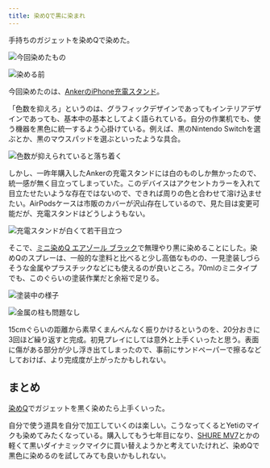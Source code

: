 ```yaml
---
title: 染めQで黒に染まれ
---
```

手持ちのガジェットを染めQで染めた。

![](https://lh3.googleusercontent.com/docs/AG8NV2Z61fI4txFmRz7OdLAbOkGBAHZ90XnFO-278iKPDAe_ksqYGNCclIk7a1eSBXD1y1VYfJF6DpVAnOQFerftNLHJsl9hG10ddbEiHmCtAFOUsczFO_CuHxa6WRCjyDWDwok9lnYUQlYvFbtC7I2FW_UQNeVawfhlKGkTaAlzkxlGeP5SduSVU9QTYHhXjFb9pCLLKgETHGzb9CruIzZwVYi3iRFGsTQRO5BWSHhCNvE8wEEzmLDSgbREKAK6bagm0S760Nev9EmKggAYae3lNcgaHy3GlLIVpiIhvkF3t-UXw90hEtOott98F1fvKbunFzZZ5WJiVc5Nf7iz-nDd6QSHa8qAOmW90bgZNQXRV1bTHfYLb1_3xHQyQAwwOAaGqH6OEYkNoiuYTSA2tlhCOwbbtadpqdVqJloG0K9IBLe1xj63dKFT1wW-Z65alCx4WbD-juPcIHzIqY2ktsG6vg1jDEIEo79eiBhT_YAmaHYqaNGRYZiAAEGSjgETZok0Gap9qSwLSXVrBsmB-E0ANml6cw-1OR9CtGQaf8600ESenCqjlMXyWR8fHi6z-2mf2JXZY7prqeaj5R0O619FEisfEfW4qTK09lMz2h2YcuparJXq9S8lPhCnCTXmUswdmI7229uWLX7bEopkMTomkjkarDsRNlIY4uuEX9CzgUTLs6ylBK1JZ9DBx1JqfumP-VRc1mFWLuI2zp-9WMSUeN-zCyFsCevyjss2oXInvp9JoU3bzQuJwd49L8We3JsSfoqtAPlSz9YpAw98EI5Su1mAZZWLpjeIXZZwPeorMRQsSfeoy4pSiaB-rgtlY6JsnvG2a0v155ZYVlfWrfr2EPyY8jXtWISzzwGG7krnWPKShjNrl9Jq28SujKTOotfrQqiIZ82NTIfJ8bW9IyTGckJn6ozcBl3K0KklfuDxjvPFd35KGdwbDGSHpei-OsEOXegRHPSYNiziF2WVDaxb24S69UOjCrFOWhHc2HL4DxN4GJnxk2BFZfPYT_P11RywyxReblJoTdVuKJX9k9cYkwTXoXquLPtjmqFko1o6IKw_4yGh_JM3JvQ4V01yHENKpfqbdWfI7_wZyf_WNpkzj73y8xqm0QUc8AJ4xh-Pq92mcliHgfyypHtKyiHAjXxKG_b0SjCYqtyt7FaX_T3rDWdXyVSkzYGrvIv09A9f-2UqoPZH2JqB9Z-tQjwJOcUi_XEKSZAI68SpIUoPD7IcDRRTPrQz-ZXtXAjLNywRoFroqW72 "今回染めたもの")

![](https://lh3.googleusercontent.com/docs/AG8NV2aQJFBV21DTWuOl9gteUnZEhtgQmNJqY42zHqYWfMCkZSbyUzDB8ccbPeil2LFLv-KkLpCv8rrXGtHhXac1AcdJyl_azozp02a9nLHwnG-grydccncZE0YBsQqTZvtA5MOw6cNc548lehYRk_7PUEmRKwG2ksjeOpE_6MT1G5vLGj42MmQgH5dGR-gW3b63G635TkW4w9nTQ18yGsrxG-1b557WNi5LG1pNSoM3Cj49IDnb3BQ6QlOVobz9SuH44kXCggUaNJt9uYW7DZBfCrwwU4h_hztrTqVuB68-SC_1gSA9hiCBInesi7mPIBnhsdyFon4AEsMBE5Jcc7ExgdyoMVf-DhIIIUQfUu9dVET8HKVE8-WCvYG2vtdGPNG-7VbYuT7CpKH11MOFwk6iE7BViwhnj7xX-7bmaeJ5USgTPTgRSV4NZgxpRf1zH2_vm2WfPrXrtDDstvIY7-G4uTUkln5yKvgx6rXf5NaxO-GQkqZWTD9lLFhBl9s6FLxiy3LUroxcXtmUxOvDGLeHqVWTP2AmV074ehZcCWzCNSTTj0EHUzaCzatU0OuP7NL0anbD7zz1LZhMaEdc4Gnb5gnxiEh4izReaaky9JPisftmZ7sRHkKPxFV-MY0akdsTSFpCZOfWW5sCdJoGSvEFT5rheXB1FW_S5mlI44x-uJ-MS2ZqE6eDfrOckckx0utFjZOWYQikqTvuPxIr2R0KYlHPEft6C-JwgYC_HCfa6_FvUnqDWXmfdCVTLlbG1AWKWpMuDrFM5SKX4JmoIE6QIhSpwbpsDyE_GN6tLW9tncKzJFK2gVHQOjrBpTI5kB-lYZr22mt324WfLIx3tcc_JWDC94zHzYqmusmxlFHdTEgueKTvRfQeuMPCYzB_bcxvhHbs6w6qSunILcl1FCDyED7juFYVnATZZ_L8IJLrpZaNbuxfJJfVu6PDQ-kJpv_2az5eRqI0K9vTOW5F4L6yHNNabbWr0Tu-zhHMiIO7EiFhu4Z6wUjRLYF5nb8KXVqG85_ZaIVHQqmzJoMC34vMvs6dcJEV-uGVamBY6UGJcNIKBKZMkWKbjQrnwjGIATYqPeMGt-W6eNolCPBoDmr5rDy6CqhqW4XWD9qLwhzYPePjXzUyXMEtUCT9LONfb2VAGOC2DJh_LN1AQ1GcMsqAelGt_ETIVMg2ZViboIi3UwlvDDFZGzwIqc6POHZ1gjVNF8Hlfi00KbaPw0546OJzvtTia4eOGcY1j4vKE6MZvLtxKdF5 "染める前")

今回染めたのは、[AnkerのiPhone充電スタンド](https://r7kamura.com/articles/2021-09-06-anker-iphone-stand)。

「色数を抑えろ」というのは、グラフィックデザインであってもインテリアデザインであっても、基本中の基本としてよく語られている。自分の作業机でも、使う機器を黒色に統一するよう心掛けている。例えば、黒のNintendo Switchを選ぶとか、黒のマウスパッドを選ぶといったような具合。

![](https://lh3.googleusercontent.com/docs/AG8NV2a2x0ovZ7FnzNcjDBflm_78CmPqRoJMaaekN01wMD4f_j13zUZemdjOtDpjiSjBusG3t8avlXHaANs-fxcEXau5dcYRpU2ROoOQzHKw45YdpHonHKdUnQ_xAwIUKzf_jO_5nKGWiDg0LUX6XO3qT8EP6KN3ClajbJ7inLOmz-4KFgNYMbsxM-pfuHpBB944e2h3FGkiNkzk5toCIXG9KbhKLgtIKwytuaCwgvxATiFNYt6afbxJifLq6TibiLXz9h8SUlmdge-_v2WuB_3sIfRIJhDJkxWNoY5O-tD3jkMXYEyeTFRFt1owPebxnNJkPYKH9d2tULwH0vq_Im1P-JmjCxR21229WeHNicwKTXg7NU_c1GuGFNq0oSPwq8v8EAdH9FSAakrzrldt3RjELwzs0rOy1PH-cWfJuC5CSwiHR1eqLVW6_RNooupFlcWzDVrPcKHUnI1xtWsZwX8YyUEjEr-D8M4iDhAF44ybe0bzRMA0Gch5fD3hNXgz-x379QpnPrctur4GAk3rf2UrUfRCMv9ezY4a3_-m14HWyQVZXxP9UJUaieCM8UNM_qwKXMO38mAns2iWrKXU6GbXk7hgkKQ4XNvCn-pFGjm1c8LFUGAZ1vo8opyF_VkJ0ERSSWduoQTksR6KzjSuC8oqmqw7PLr7drKtKr0LyyLOU-MGhjeES0oZal9Lo1_5FUXGTFj7pIS3UVMzar0qLRrPBD5l5U5rL42OXmYZtNNpUb1Lf1bfAfQRtDYKEwG8AQlysoIIhNOTatl8ZUM5vqzBDuyzLZ5oC9EzGpeYzL9_HC-gVtS6y-mvov59_zjOkf418TLr-yR68aKTMgAqzx6h-fDG9rYWOIkTK_xxpB1-Vc9ahWPMTaqH4Mqxu7lJSpFqh3r-m6q37w8Ghfat85DJbMxTPsxALIJrjDgqQ3n883pS_vqLs583uAP1DOtnEwe9nOjazyyqJn_3zrGRfik-INxiM69V4hE0VSuVvXAlYsHuF_hIrZDXUaQ0oa_IA3uiI361qRA0lQ31thVVXi-YCtzW-hWd3dC67PQAwC6fZeV6DIu1iz6G0KmQeTf7TVwU2dz7ZrP1q7tXRNDfeP9Efiv9mHtN7RQlhZOPa3LS-1Fr9tyKHiAcN10dbbY-G8TfSjEnGP3PSDGAU5NMW-zfeBdg6GLHkiF5LHQ_s6SSGjI5uylTp-MDF3gnWcrtvKco-SmRRg6GjTukbtu6jF0TU50VkNj-iVv0c9fW8nxnPrfD1DdV "色数が抑えられていると落ち着く")

しかし、一昨年購入したAnkerの充電スタンドには白のものしか無かったので、統一感が無く目立ってしまっていた。このデバイスはアクセントカラーを入れて目立たせたいような存在ではないので、できれば周りの色と合わせて溶け込ませたい。AirPodsケースは市販のカバーが沢山存在しているので、見た目は変更可能だが、充電スタンドはどうしようもない。

![](https://lh3.googleusercontent.com/docs/AG8NV2bPV1ms61zavKlpERiYqmn48sVD88lJS53YsbD-AutgB_ACpXbe5JlEbmQDHjvhgSsTTMTIzet9Hp7mZJEXBOb9BTblkWVsiLKyrVYJlxkvG_n1wgrrosChOlk_zU4rYidANgEFcokjtZJ9XQ7_LV2tO2O2uKEtgFc9h0OPIf89qlaMiWOCdWWWzBaMvvi_FMOkMNN8-YmHl8LXJ8HYV-DqY9RBXBSP57uaebrOSY7wrtB_y1px3cBxeq-yZz-KG22DLa7V4gh2nZrTr5--W-50WaU3_iJdAt8fKjPyPcOWc9Q4wqiGglnzAzuVsr2FS-7hAnFjioVhGfLx_jejE7vLz2AdWp22FpeFbkzkLRiSeqSl5RcdtzTTyiNB-bc8Zip-6CWRvnZ4AOz8NmxkgfMXAFCvfuDK-CPcxopk0wbtcxLUrvcBYAONtzGlZb2ULIhe3-OzTSnbR23Em8rSbUFZecdus1tA3CRB5vdgHxzyzjfU8YyLHkGZxec6dkg5NdDwfX7NlPmgKFCQ3mY7nUZXgEoT3YTN6GNd7uaoRuVX2lPCByzep-5QpsiJWidUBhc-vGwIX-qSHEBPOPpJfVqrxAq39M2mVo7mrCaQ12ZTDSsi7zfDvCJ77RCLXyVbfJ2zKQBPZI7P2ofB7UMmILtwtQYqlhtLUnI2MWR3iILtWn21ExDthsWvHF21r7BGOibo1XElBpCI64e-DpgQFZaqfKXKDl5bD7QSuKiOtiIrdcnusV4KD7xBHlUw9-ysA_0K3LVW4ES3xsDYTjAVHMikUiV6OzmiLEuTdDeVKmHhj3_1E7UHP3ajVYa1Tfk9W4474dGSL3xrJeRTMv_dSYghobXZMl6UJcVZZIVNzDoq-Mo0Wb0ayw-RK9Ni4dHMX6p6XjVtAqY3d3Lj5CZ0fFz9-LeqOnWWcrXxxVflcbPYg5IhWZg9CmOucOASPo6BaX_YNVFifVUUGQa3chDccB68ciZClGX6X3n_LtmWCg6NPypJVBlMgn66SvFrqIPO3HGyh-1OHYGWaob42VH3-1Wc4yAEPhcWKP6bo4NdhLI_K0Os_T_fqoURafvrVPVJZ1N792wDmUtjLV1IXfAEfI-OS54nX-Sa3jicUj9xPScvXjFJXqOoIWiGnXT9cNiOOkCxi0Z8uxLozeVbAzFDWHr9xWzeXqm1LJVS7QKUO_o6MrFrB2bSUZ6ZpS5AQ4YEgm3LNSO5NzFWoRR_ngihWWbjUyC9bb5yAlPsxbEq4cC79xom "充電スタンドが白くて若干目立つ")

そこで、[ミニ染めQ エアゾール ブラック](https://www.amazon.co.jp/dp/B003QMFUKO)で無理やり黒に染めることにした。染めQのスプレーは、一般的な塗料と比べると少し高価なものの、一見塗装しづらそうな金属やプラスチックなどにも使えるのが良いところ。70mlのミニタイプでも、このぐらいの塗装作業だと余裕で足りる。

![](https://lh3.googleusercontent.com/docs/AG8NV2ZAhfFySS02jn290WL0RwtMJKn3TMjBFHBClnU60pGRzVUHrUNPdY14DAQ7bUTXQTzELGZq5tgotbTcabPzB9f9zeGBbNnFLUhMJtpIaj3OX1-QxXJs95o6j2K9g_XMZl5t1q41EvXR3l_qJiMaUyImXQYHLiCctXbCvECAjBEHvQXsuQ4ITbIVUcxuXz0NFb_-GAA8x3wR8JEB6CVvuHowKmLdTGhuGj1WjAvy4dri5GfyXzq6mHFCdlEmZo6UXTaGQIZbZnLkfHYH9zCea5PQGcFQY7nSAAz11_47WIz4kHhnTddznlgZmij0F_JhWnWTMX_Ks-t_ObJ-ZIDHE7FGkdFRDqcfJ2Dc6gtDn32eUwu83B01imwnM7RVmMtYNOpbHGGeBJCnYt6WgDF9iUXYcAAPE0YKnD9oOQyNlFapHc6Pc7MzYvoUm5sQ5hsZ0yOC5aQzImhZskttxqoJgWU8qWRGyWUUHUwOn0-jejUrGL8weQASzC1KCco16EW0YBSOjHtcxGWnjzlMrGDm8XzDi3MuQ0F3P2-yKu7qzmuI6QRtNvD3bwdEu8Ymltk3T5TvV80VuOZh8cyxyzgkiTJ2mxNq7-AHSg0vyl1w3xM_fNFCL9ziaJUAP-GjRm5idNAO-YylBxNKCPzXQUFwCKZVIYz7amhfYIwlgBTPeIBiD97RKj0ICrYA7wxCa9R4lcBvZbKz18PN9cIq0hGPx93z7VC7k4q95MhAJXqxmARBM489wgIM7PGpcx6mq36oskyLBEeH5mCR5P2C5R_RT16obCRlDTj3vVmBRqjdSf6dBofIqng0kBxL3s_jItiGODo9AjNKMVSvyvNPcjuVyCBuQhqqKb2AZ-vj4C94kA6hTuOCuiBJkVXdjMZ5lR7QOgfliSBLPjUJ6BVH7bNV7k0hGNPr8J8RIRtlgHavMU7JWb0WyDCbTBuv5ac5rZ0_CwYNZH-hGYeM5wUwtMfLdWOFGauSYt-7lZTXCVMflDNmGeIv7eAzPBpT3xTc4VRVZv0ekxUuJQ7ArOi-2yL5_rWEV4qRGKuNkUXrkUVY_oitmuS_hyIG23ubmIhfcA6-HH5TZ6euN3ghYytqX2Z0OMYLWHyZTY9tSBhEMcKZwE_BvFHJNMEne75ZDTZbsYWGWkQQNBg3SZQTGGojJo7BQsu4HCTGUq3a095DUpXhRGK5sRUCLw5lOp1U31f8nND3E6OpLZWqLKW6y-Xs6FnpuV_PBhbn-ijqEvaIiHI_UZ1DlDir "塗装中の様子")

![](https://lh3.googleusercontent.com/docs/AG8NV2b7zNMWjs7yl7IPyqDeV74mbBBTZPSDSaYadxXjdl48f0zt16OVkBbsPEAuhb8pjD0MMQNj50LogX0jOxMmMZ1kb8ONBCKrhhT93inAfh8kvI_KSRUFAiD5Y0Ss2zBZifWm9Dh8Be4Oc-MWA7n8cH9rmKSyQqb3gm52-0spDm2-wLoRihyV9X8mcnFWkzMU-gzZUQX3uHO9v9-LPLwO2qV9CC9UvtkAndT9l8yQePLWUw8IKV-SLUvu3hKhhANE-IFajYANecPR27aQdfa7jL8fKpmsdifve8bG7r4hfKugB77SxJdFWjf56d-2N6i5sDaiIz0cfKElLDOIbQ3nF5-02LyD1KRTsznO7F-YjUHJ6QazaWemT8dEklv-83c53mBMpOHwF8POeoikZZe30bs00a7BWYoe1kzkkJUvPIJyfeOEKlOq3griz86crzmZMN-HpwMIE_y08qRbLIPHcjB6f950VHDU81XChhMBVvKfI4-RBE1MXpNZ1ICfgm_ZHkjPZd6s7o0VsCN726e2Po6nioff8fY5DVTOwJvrcocJmTbqpGgP6NOlLd6hjTSQuGoj0Us_aXFCmj_xNHJlVd8IylA7fNUJmwQMSQ3O8w9e5SwPwCPIRvF76ErAfV1pErycSLZEWhyiwQsvktXBAmwN3UV1wV-9qlETzEVYSWhJVZN4dbIbekQmg26gwUKyiWywDHYBYEJnRD4rr9yvNC8_1XhO_4pVwZhRBTC_2EGIqZOMucphd0uwFMxEarX9KrhLeHUSAxAcUM-VgG4QWswSmq_5mrMoNDHNTgElEyOYGfTVEDydHcz_BzQTEHtZmyvH3mjqwfqxl81j6JRrWYyzRYZt7vBPuhppv0Zh1CBy6BaH1dZE-VDHSqEhxELumY_4jvJkYQagFUZfnmNXde7bOWo_Bg_DIjX_uW2fM9BiVZI6_BTVAyQ-t9l1K4X5gSUVyacRULABEkGAyi7NCT_dMmfg9D4gV4IFDRHEzD0izpTlHLpZnX3cHH7cRIydo9A-02pIKgTPqUf6I4d7pSbIxCqcqQsQHZSyf66Hbqh1igpv-yojBRDdIfpWRlf5b1o9pOH6Gm8UkLvWiLo4k5pkZedmy-it0VtQq4ndMCSfEKCJRPFOSopuQVGf7v9LXJsx8cDeYgzskKyQgfgG8tu24U78B_qYfXObfRcIkj51uGuaG76A6W_zJcNiQKtUZN7fJ46AJuRRHQnUZ2-lG0yxEwLQAHggKb-ByAgkElCb_aW7 "金属の柱も問題なし")

15cmぐらいの距離から素早くまんべんなく振りかけるというのを、20分おきに3回ほど繰り返すと完成。初見プレイにしては意外と上手くいったと思う。表面に傷がある部分が少し浮き出てしまったので、事前にサンドペーパーで擦るなどしておけば、より完成度が上がったかもしれない。

まとめ
---

[染めQ](https://www.amazon.co.jp/dp/B003QMFUKO)でガジェットを黒く染めたら上手くいった。

自分で使う道具を自分で加工していくのは楽しい。こうなってくるとYetiのマイクも染めてみたくなっている。購入してもう七年目になり、[SHURE MV7](https://www.amazon.co.jp/dp/B08KY7G1GV)とかの軽くて黒いダイナミックマイクに買い替えようかと考えていたけれど、染めQで黒色に染めるのを試してみても良いかもしれない。
